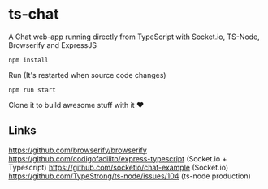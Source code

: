 # ts-chat
A Chat web-app running directly from TypeScript
with Socket.io, TS-Node, Browserify and ExpressJS

```
npm install
```
Run (It's restarted when source code changes)
```
npm run start
```
Clone it to build awesome stuff with it ❤️

## Links
https://github.com/browserify/browserify
https://github.com/codigofacilito/express-typescript (Socket.io + Typescript)
https://github.com/socketio/chat-example (Socket.io)
https://github.com/TypeStrong/ts-node/issues/104 (ts-node production)
